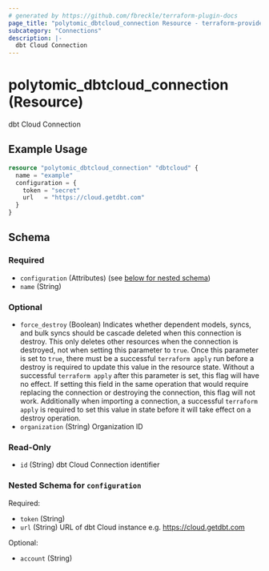 ```yaml
---
# generated by https://github.com/fbreckle/terraform-plugin-docs
page_title: "polytomic_dbtcloud_connection Resource - terraform-provider-polytomic"
subcategory: "Connections"
description: |-
  dbt Cloud Connection
---
```


# polytomic_dbtcloud_connection (Resource)

dbt Cloud Connection

## Example Usage

```terraform
resource "polytomic_dbtcloud_connection" "dbtcloud" {
  name = "example"
  configuration = {
    token = "secret"
    url   = "https://cloud.getdbt.com"
  }
}
```

<!-- schema generated by tfplugindocs -->
## Schema

### Required

- `configuration` (Attributes) (see [below for nested schema](#nestedatt--configuration))
- `name` (String)

### Optional

- `force_destroy` (Boolean) Indicates whether dependent models, syncs, and bulk syncs should be cascade deleted when this connection is destroy. This only deletes other resources when the connection is destroyed, not when setting this parameter to `true`. Once this parameter is set to `true`, there must be a successful `terraform apply` run before a destroy is required to update this value in the resource state. Without a successful `terraform apply` after this parameter is set, this flag will have no effect. If setting this field in the same operation that would require replacing the connection or destroying the connection, this flag will not work. Additionally when importing a connection, a successful `terraform apply` is required to set this value in state before it will take effect on a destroy operation.
- `organization` (String) Organization ID

### Read-Only

- `id` (String) dbt Cloud Connection identifier

<a id="nestedatt--configuration"></a>
### Nested Schema for `configuration`

Required:

- `token` (String)
- `url` (String) URL of dbt Cloud instance e.g. https://cloud.getdbt.com

Optional:

- `account` (String)


